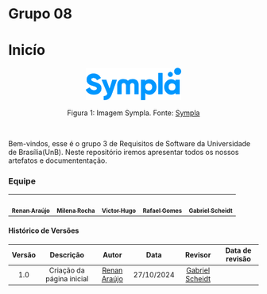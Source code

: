 # Grupo 08

# Inicío 

<div align="center">
    <img src="https://github.com/Requisitos-de-Software/2024.2-Sympla/raw/b62b14865d297c091d1007a6a1009076e999527b/docs/assets/sympla.png" style="width:20vw"/>
    <p> Figura 1: Imagem Sympla. Fonte: <a href="https://www.sympla.com.br/">Sympla</a></p> 
</div>

<br>

<p style="text-align: center;">

Bem-vindos, esse é o grupo 3 de Requisitos de Software da Universidade de Brasília(UnB). Neste repositório iremos apresentar todos os nossos artefatos e documententação.
</p>


### **Equipe**
<table>
  <tr>
     <td align="center"><a href="https://github.com/renantfm4"><img style="border-radius: 50%;" src="https://avatars.githubusercontent.com/u/111506459?v=4" width="150px;" alt=""/><br /><sub><b>Renan Araújo</b></sub></a><br />
    <td align="center"><a href="https://github.com/MilenaFRocha"><img style="border-radius: 50%;" src="https://avatars.githubusercontent.com/u/104432227?v=4" width="150px;" alt=""/><br /><sub><b>Milena Rocha</b></sub></a><br />
    <td align="center"><a href="https://github.com/VHbernardes"><img style="border-radius: 50%;" src="https://avatars.githubusercontent.com/u/151786821?v=4" width="150px;" alt=""/><br /><sub><b>Victor Hugo</b></sub></a><br />
    <td align="center"><a href="https://github.com/rafgpereira"><img style="border-radius: 50%;" src="https://avatars.githubusercontent.com/u/81361524?v=4" width="150px;" alt=""/><br /><sub><b>Rafael Gomes</b></sub></a><br />
    <td align="center"><a href="https://github.com/Gxaite"><img style="border-radius: 50%;" src="https://avatars.githubusercontent.com/u/111130521?v=4" width="150px;" alt=""/><br /><sub><b>Gabriel Scheidt</b></sub></a><br />

</tr>
</table>

#### Histórico de Versões


| Versão |          Descrição              |     Autor      |      Data      |   Revisor     |    Data de revisão    |  
|:------:|:-------------------------------:|:--------------:|:--------------:|:-------------:|:---------------------:|
|  1.0   | Criação da página inicial | [Renan Araújo](https://github.com/renantfm4) | 27/10/2024   | [Gabriel Scheidt](https://github.com/Gxaite) ||



